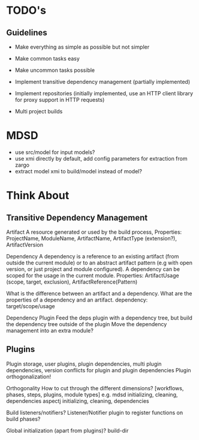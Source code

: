 TODO's
======

Guidelines
----------

* Make everything as simple as possible but not simpler
* Make common tasks easy
* Make uncommon tasks possible


* Implement transitive dependency management (partially implemented)
* Implement repositories (initially implemented, use an HTTP client library for proxy support in HTTP requests)
* Multi project builds

MDSD
====
* use src/model for input models?
* use xmi directly by default, add config parameters for extraction from zargo
* extract model xmi to build/model instead of model?


Think About
===========

Transitive Dependency Management
--------------------------------

Artifact
A resource generated or used by the build process,
Properties: ProjectName, ModuleName, ArtifactName, ArtifactType (extension?), ArtifactVersion

Dependency
A dependency is a reference to an existing artifact (from outside the current module) or to an abstract artifact pattern
(e.g with open version, or just project and module configured).
A dependency can be scoped for the usage in the current module.
Properties: ArtifactUsage (scope, target, exclusion), ArtifactReference(Pattern)

What is the difference between an artifact and a dependency. What are the properties of a dependency and an artifact.
dependency: target/scope/usage

Dependency Plugin
Feed the deps plugin with a dependency tree, but build the dependency tree outside of the plugin
Move the dependency management into an extra module?


Plugins
-------
Plugin storage, user plugins, plugin dependencies, multi plugin dependencies, version conflicts for plugin and plugin dependencies
Plugin orthogonalization!

Orthogonality
How to cut through the different dimensions?
[workflows, phases, steps, plugins, module types]
e.g.
mdsd initializing, cleaning, dependencies
aspectj initializing, cleaning, dependencies


Build listeners/notifiers?
Listener/Notifier plugin to register functions on build phases?

Global initialization (apart from plugins)?
build-dir

